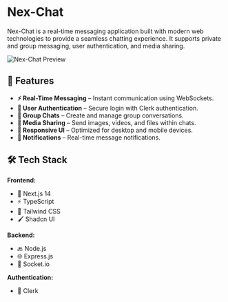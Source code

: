 # Nex-Chat

Nex-Chat is a real-time messaging application built with modern web technologies to provide a seamless chatting experience. It supports private and group messaging, user authentication, and media sharing.

![Nex-Chat Preview](nex-chat-kappa.vercel.app) <!-- Add an actual image URL if available -->

## 🚀 Features

- **⚡ Real-Time Messaging** – Instant communication using WebSockets.
- **🔐 User Authentication** – Secure login with Clerk authentication.
- **👥 Group Chats** – Create and manage group conversations.
- **📎 Media Sharing** – Send images, videos, and files within chats.
- **📱 Responsive UI** – Optimized for desktop and mobile devices.
- **🔔 Notifications** – Real-time message notifications.

## 🛠 Tech Stack

**Frontend:**
- 🚀 Next.js 14
- ⚡ TypeScript
- 🎨 Tailwind CSS
- 🖌 Shadcn UI

**Backend:**
- 🔙 Node.js
- 🌐 Express.js
- 🔌 Socket.io

**Authentication:**
- 🔑 Clerk

